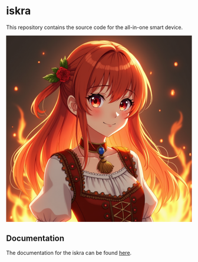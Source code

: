 # iskra
This repository contains the source code for the all-in-one smart device.

<img src="docs/images/iskra.png" width="600px" />

## Documentation

The documentation for the iskra can be found [here](docs/overview.md).
